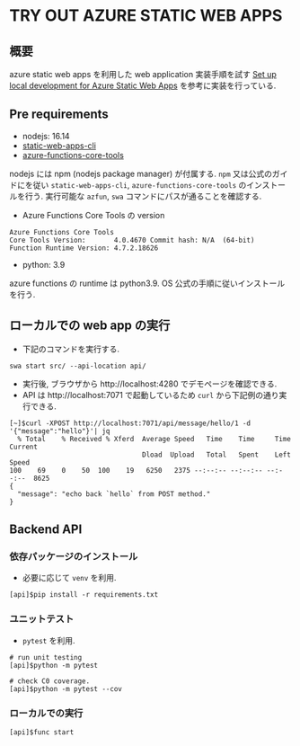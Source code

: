 # TRY OUT AZURE STATIC WEB APPS

## 概要

azure static web apps を利用した web application 実装手順を試す
[Set up local development for Azure Static Web Apps](https://docs.microsoft.com/en-us/azure/static-web-apps/local-development) を参考に実装を行っている. 

## Pre requirements

* nodejs: 16.14
* [static-web-apps-cli](https://github.com/Azure/static-web-apps-cli)
* [azure-functions-core-tools](https://github.com/Azure/azure-functions-core-tools)

nodejs には npm (nodejs package manager) が付属する.
`npm` 又は公式のガイドにを従い `static-web-apps-cli`, `azure-functions-core-tools` のインストールを行う.
実行可能な `azfun`, `swa` コマンドにパスが通ることを確認する.

* Azure Functions Core Tools の version

```
Azure Functions Core Tools
Core Tools Version:       4.0.4670 Commit hash: N/A  (64-bit)
Function Runtime Version: 4.7.2.18626
```

* python: 3.9

azure functions の runtime は python3.9.
OS 公式の手順に従いインストールを行う.

## ローカルでの web app の実行

* 下記のコマンドを実行する.

```
swa start src/ --api-location api/
```

* 実行後, ブラウザから http://localhost:4280 でデモページを確認できる.
* API は http://localhost:7071 で起動しているため `curl` から下記例の通り実行できる.

```
[~]$curl -XPOST http://localhost:7071/api/message/hello/1 -d '{"message":"hello"}'| jq
  % Total    % Received % Xferd  Average Speed   Time    Time     Time  Current
                                 Dload  Upload   Total   Spent    Left  Speed
100    69    0    50  100    19   6250   2375 --:--:-- --:--:-- --:--:--  8625
{
  "message": "echo back `hello` from POST method."
}
```


## Backend API

### 依存パッケージのインストール

* 必要に応じて `venv` を利用.

```
[api]$pip install -r requirements.txt
```

### ユニットテスト

* `pytest` を利用.

```
# run unit testing
[api]$python -m pytest

# check C0 coverage.
[api]$python -m pytest --cov
```

### ローカルでの実行

```
[api]$func start
```
